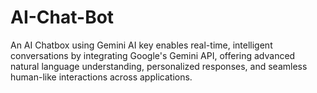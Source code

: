 # AI-Chat-Bot
An AI Chatbox using Gemini AI key enables real-time, intelligent conversations by integrating Google's Gemini API, offering advanced natural language understanding, personalized responses, and seamless human-like interactions across applications.
